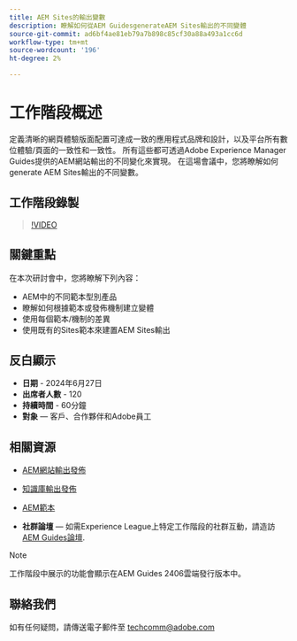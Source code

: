 ```yaml
---
title: AEM Sites的輸出變數
description: 瞭解如何從AEM GuidesgenerateAEM Sites輸出的不同變體
source-git-commit: ad6bf4ae81eb79a7b898c85cf30a88a493a1cc6d
workflow-type: tm+mt
source-wordcount: '196'
ht-degree: 2%

---
```



# 工作階段概述

定義清晰的網頁體驗版面配置可達成一致的應用程式品牌和設計，以及平台所有數位體驗/頁面的一致性和一致性。
所有這些都可透過Adobe Experience Manager Guides提供的AEM網站輸出的不同變化來實現。
在這場會議中，您將瞭解如何generate AEM Sites輸出的不同變數。

## 工作階段錄製

>[!VIDEO](https://video.tv.adobe.com/v/3430649/)

## 關鍵重點

在本次研討會中，您將瞭解下列內容：

- AEM中的不同範本型別產品
- 瞭解如何根據範本或發佈機制建立變體
- 使用每個範本/機制的差異
- 使用既有的Sites範本來建置AEM Sites輸出

## 反白顯示

- **日期** - 2024年6月27日
- **出席者人數** - 120
- **持續時間** - 60分鐘
- **對象**  — 客戶、合作夥伴和Adobe員工

## 相關資源


- [AEM網站輸出發佈](https://experienceleague.adobe.com/en/docs/experience-manager-guides/using/user-guide/output-gen/output-presets-aemg/generate-output-aem-site#:~:text=To%20open%20output%20presets%20for,configurations%2C%20and%20then%20click%20Save.)

- [知識庫輸出發佈](https://experienceleague.adobe.com/en/docs/experience-manager-guides/using/user-guide/output-gen/output-presets-aemg/generate-output-knowledge-base)

- [AEM範本](https://experienceleague.adobe.com/zh-hant/docs/experience-manager-65/content/implementing/developing/platform/templates/templates)

- **社群論壇**  — 如需Experience League上特定工作階段的社群互動，請造訪 [AEM Guides論壇](https://experienceleaguecommunities.adobe.com/t5/experience-manager-guides/bd-p/xml-documentation-discussions).

>[!NOTE]
>
> 工作階段中展示的功能會顯示在AEM Guides 2406雲端發行版本中。

## 聯絡我們

如有任何疑問，請傳送電子郵件至 <techcomm@adobe.com>
